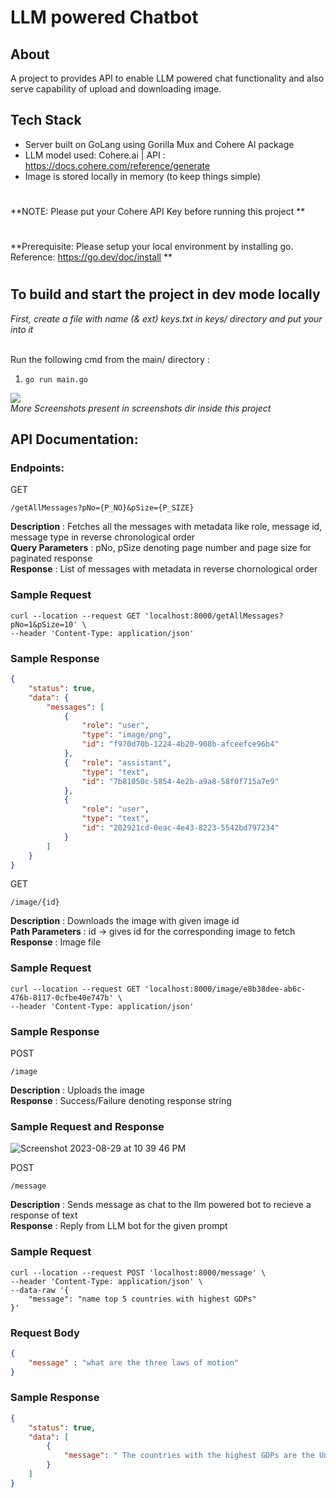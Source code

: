 # LLM powered Chatbot

## About

A project to provides API to enable LLM powered chat functionality and also serve capability of upload and downloading image.


## Tech Stack

- Server built on GoLang using Gorilla Mux and Cohere AI package
- LLM model used: Cohere.ai | API : https://docs.cohere.com/reference/generate
- Image is stored locally in memory (to keep things simple)

#
**NOTE: Please put your Cohere API Key before running this project **
#
**Prerequisite: Please setup your local environment by installing go. Reference: https://go.dev/doc/install **
#

## To build and start the project in dev mode locally
_First, create a file with name (& ext) keys.txt  in keys/ directory and put your <Cohere-api-key> into it_ <br><br>

Run the following cmd from the main/ directory : 

1. ```go run main.go```


![](/screeshots/preview.png)
<br>
_More Screenshots present in screenshots dir inside this project_

## API Documentation:

### Endpoints:

GET
```http request
/getAllMessages?pNo={P_NO}&pSize={P_SIZE}
```
**Description** : Fetches all the messages with metadata like role, message id, message type in reverse chronological order <br>
**Query Parameters** : pNo, pSize denoting page number and page size for paginated response <br>
**Response** : List of messages with metadata in reverse chornological order <br>  

### Sample Request
```shell script
curl --location --request GET 'localhost:8000/getAllMessages?pNo=1&pSize=10' \
--header 'Content-Type: application/json'
```

### Sample Response
```json
{
    "status": true,
    "data": {
        "messages": [
            {
                "role": "user",
                "type": "image/png",
                "id": "f970d70b-1224-4b20-908b-afceefce96b4"
            },
            {   "role": "assistant",
                "type": "text",
                "id": "7b81050c-5854-4e2b-a9a8-58f0f715a7e9"
            },
            {
                "role": "user",
                "type": "text",
                "id": "202921cd-0eac-4e43-8223-5542bd797234"
            }
        ]
    }
}
```

GET
```http request
/image/{id}
```
**Description** : Downloads the image with given image id  <br>
**Path Parameters** : id -> gives id for the corresponding image to fetch <br>
**Response** : Image file <br>  

### Sample Request
```shell script
curl --location --request GET 'localhost:8000/image/e8b38dee-ab6c-476b-8117-0cfbe40e747b' \
--header 'Content-Type: application/json'
```

### Sample Response


POST
```http request
/image
```
**Description** : Uploads the image <br>
**Response** : Success/Failure denoting response string <br>  

### Sample Request and Response
![Screenshot 2023-08-29 at 10 39 46 PM](https://github.com/avminus/image-chatbot/assets/35273797/82a3dda2-dd7c-43f8-b755-d9bb12898d93)

POST
```http request
/message
```
**Description** : Sends message as chat to the llm powered bot to recieve a response of text <br>
**Response** : Reply from LLM bot for the given prompt <br>  

### Sample Request
```shell script
curl --location --request POST 'localhost:8000/message' \
--header 'Content-Type: application/json' \
--data-raw '{
    "message": "name top 5 countries with highest GDPs"
}'

```
### Request Body
```json
{
    "message" : "what are the three laws of motion"
}
```

### Sample Response
```json
{
    "status": true,
    "data": [
        {
            "message": " The countries with the highest GDPs are the United States, China, India, Germany, and Japan. Here are some more countries with high GDPs:\n\n- Italy\n- Canada\n- Mexico\n- South Korea\n- Brazil\n\nThese countries have high GDPs because they have a large number of industries, high population, and high consumption."
        }
    ]
}
```
